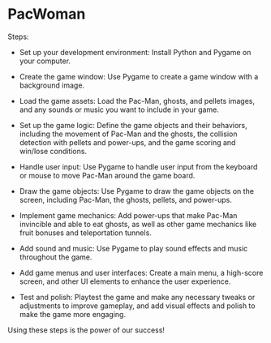 # PacWoman

Steps:
* Set up your development environment: Install Python and Pygame on your computer.

* Create the game window: Use Pygame to create a game window with a background image.

* Load the game assets: Load the Pac-Man, ghosts, and pellets images, and any sounds or music you want to include in your game.

* Set up the game logic: Define the game objects and their behaviors, including the movement of Pac-Man and the ghosts, the collision detection with pellets and power-ups, and the game scoring and win/lose conditions.

* Handle user input: Use Pygame to handle user input from the keyboard or mouse to move Pac-Man around the game board.

* Draw the game objects: Use Pygame to draw the game objects on the screen, including Pac-Man, the ghosts, pellets, and power-ups.

* Implement game mechanics: Add power-ups that make Pac-Man invincible and able to eat ghosts, as well as other game mechanics like fruit bonuses and teleportation tunnels.

* Add sound and music: Use Pygame to play sound effects and music throughout the game.

* Add game menus and user interfaces: Create a main menu, a high-score screen, and other UI elements to enhance the user experience.

* Test and polish: Playtest the game and make any necessary tweaks or adjustments to improve gameplay, and add visual effects and polish to make the game more engaging.

Using these steps is the power of our success!